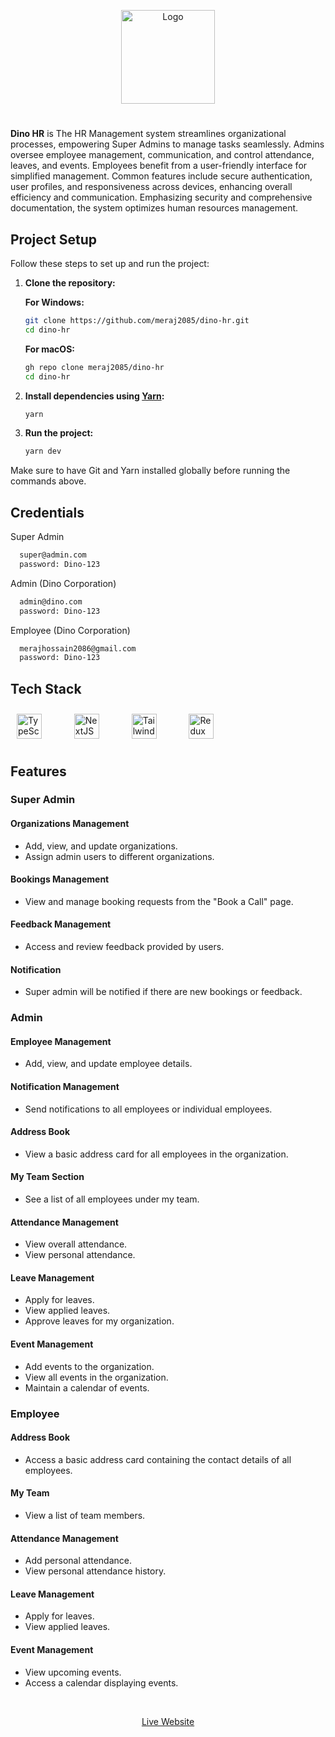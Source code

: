 <p align="center">
  <img src="https://res.cloudinary.com/df5c6zeao/image/upload/v1704388977/Dino%20HR/dono.png" alt="Logo" width="150" style="max-width: 200px;">
</p>

#

**Dino HR** is The HR Management system streamlines organizational processes, empowering Super Admins to manage tasks seamlessly. Admins oversee employee management, communication, and control attendance, leaves, and events. Employees benefit from a user-friendly interface for simplified management. Common features include secure authentication, user profiles, and responsiveness across devices, enhancing overall efficiency and communication. Emphasizing security and comprehensive documentation, the system optimizes human resources management.

## Project Setup

Follow these steps to set up and run the project:

1. **Clone the repository:**

    **For Windows:**
    ```bash
    git clone https://github.com/meraj2085/dino-hr.git
    cd dino-hr
    ```

    **For macOS:**
    ```bash
    gh repo clone meraj2085/dino-hr
    cd dino-hr
    ```

2. **Install dependencies using [Yarn](https://yarnpkg.com/):**
    ```bash
    yarn
    ```

3. **Run the project:**
    ```bash
    yarn dev
    ```

Make sure to have Git and Yarn installed globally before running the commands above.


## Credentials

Super Admin

```bash
  super@admin.com
  password: Dino-123
```

Admin (Dino Corporation)

```bash
  admin@dino.com
  password: Dino-123
```

Employee (Dino Corporation)

```bash
  merajhossain2086@gmail.com
  password: Dino-123
```


## Tech Stack

<div align="left">  
<a href="https://www.typescriptlang.org/" target="_blank"><img style="margin: 10px" src="https://profilinator.rishav.dev/skills-assets/typescript-original.svg" alt="TypeScript" height="40" /></a>  
<span style="margin: 0 10px;">&nbsp;</span>
<a href="https://nextjs.org/" target="_blank"><img style="margin: 10px" src="https://profilinator.rishav.dev/skills-assets/nextjs.png" alt="NextJS" height="40" /></a> 
<span style="margin: 0 10px;">&nbsp;</span> 
<a href="https://www.tailwindcss.com/" target="_blank"><img style="margin: 10px" src="https://profilinator.rishav.dev/skills-assets/tailwindcss.svg" alt="Tailwind CSS" height="40" /></a>  
<span style="margin: 0 10px;">&nbsp;</span>
<a href="https://redux.js.org/" target="_blank"><img style="margin: 10px" src="https://profilinator.rishav.dev/skills-assets/redux-original.svg" alt="Redux" height="40" /></a>  
</div>

## Features

### Super Admin

#### Organizations Management
- Add, view, and update organizations.
- Assign admin users to different organizations.

#### Bookings Management
- View and manage booking requests from the "Book a Call" page.

#### Feedback Management
- Access and review feedback provided by users.
  
#### Notification
- Super admin will be notified if there are new bookings or feedback.

### Admin

#### Employee Management
- Add, view, and update employee details.

#### Notification Management
- Send notifications to all employees or individual employees.

#### Address Book
- View a basic address card for all employees in the organization.

#### My Team Section
- See a list of all employees under my team.

#### Attendance Management
- View overall attendance.
- View personal attendance.

#### Leave Management
- Apply for leaves.
- View applied leaves.
- Approve leaves for my organization.

#### Event Management
- Add events to the organization.
- View all events in the organization.
- Maintain a calendar of events.

### Employee

#### Address Book
- Access a basic address card containing the contact details of all employees.

#### My Team
- View a list of team members.

#### Attendance Management
- Add personal attendance.
- View personal attendance history.

#### Leave Management
- Apply for leaves.
- View applied leaves.

#### Event Management
- View upcoming events.
- Access a calendar displaying events.

<span style="margin: 10 0;">&nbsp;</span>

<p align="center">
  <a href="https://dino-hr.vercel.app/" target="_blank">Live Website</a>
</p>
